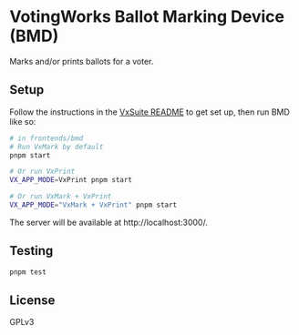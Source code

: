 # VotingWorks Ballot Marking Device (BMD)

Marks and/or prints ballots for a voter.

## Setup

Follow the instructions in the [VxSuite README](../../README.md) to get set up,
then run BMD like so:

```sh
# in frontends/bmd
# Run VxMark by default
pnpm start

# Or run VxPrint
VX_APP_MODE=VxPrint pnpm start

# Or run VxMark + VxPrint
VX_APP_MODE="VxMark + VxPrint" pnpm start
```

The server will be available at http://localhost:3000/.

## Testing

```sh
pnpm test
```

## License

GPLv3

